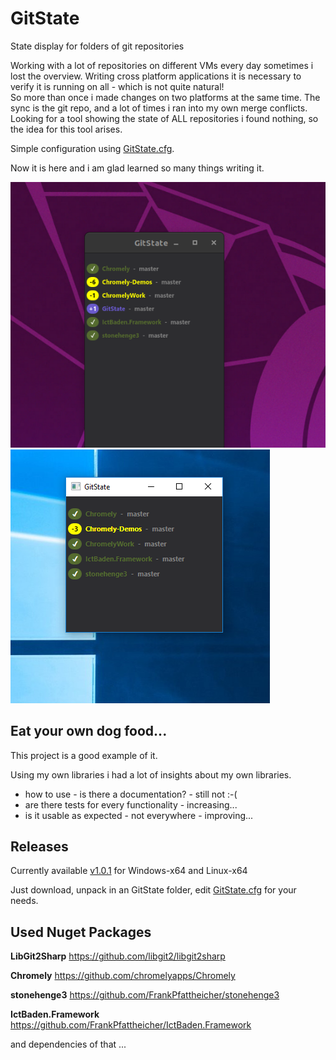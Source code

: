 # GitState
State display for folders of git repositories

Working with a lot of repositories on different VMs every day sometimes i lost the overview.
Writing cross platform applications it is necessary to verify it is running on all - which is not quite natural!   
So more than once i made changes on two platforms at the same time. The sync is the git repo, and a lot of times i ran into my own merge conflicts. Looking for a tool showing the state of ALL repositories i found nothing, so the idea for this tool arises.

Simple configuration using [GitState.cfg](Configuration.md).

Now it is here and i am glad learned so many things writing it.  

![Ubuntu 18](Ubuntu18.png)    ![Windows 10](Win10.png)


## Eat your own dog food...
This project is a good example of it.

Using my own libraries i had a lot of insights about my own libraries.

* how to use - is there a documentation? - still not :-(
* are there tests for every functionality - increasing...
* is it usable as expected - not everywhere - improving...

## Releases
Currently available [v1.0.1](https://github.com/FrankPfattheicher/GitState/releases/tag/v1.0.1) for Windows-x64 and Linux-x64

Just download, unpack in an GitState folder, edit [GitState.cfg](Configuration.md) for your needs.


## Used Nuget Packages

**LibGit2Sharp** https://github.com/libgit2/libgit2sharp

**Chromely** https://github.com/chromelyapps/Chromely

**stonehenge3** https://github.com/FrankPfattheicher/stonehenge3

**IctBaden.Framework** https://github.com/FrankPfattheicher/IctBaden.Framework

and dependencies of that ...
